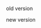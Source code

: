 
old version
<script>
        //dropdown show list
    const dropdownButton = document.querySelector('#dropdown_speech');
    const dropdownItems = document.querySelectorAll('.dropdown-item');
    dropdownItems.forEach(item => {
        $(item).click(function(e) {
            e.preventDefault();
            dropdownButton.textContent = item.textContent;
        });

    });
    $(".show_detect").css("display", "none");

    let intervalID;

    $(".btn_start").click(function(e) {
        e.preventDefault();
        $(".btn_start").hide();
        $(".show_detect").css("display", "block");

        //open video to detect text in camera
        const video = document.getElementById('video');
        const canvas = document.getElementById('canvas');
        const context = canvas.getContext('2d');

        navigator.mediaDevices.getUserMedia({
            video: true
        }).then(stream => {
            video.srcObject = stream;
            video.play();
        }).catch(error => console.error('Could not access camera:', error));

        intervalID = setInterval(detectText, 5000);

        function detectText() {

            //get image data and send to python file to check text
            context.drawImage(video, 0, 0, canvas.width, canvas.height);
            const imageData = canvas.toDataURL('image/png');

            fetch('/detect-text', {
                method: 'POST',
                body: JSON.stringify({
                    imageData: imageData
                }),
                headers: {
                    'Content-Type': 'application/json'
                }
            }).then(response => response.json()).then(data => {
                if (data.status !== 'success') {
                    Swal.fire({
                        position: 'top',
                        icon: 'error',
                        title: 'ไม่สามารถค้นหาข้อความได้',
                        text: 'กรุณาลองอีกครั้งใน 5 วินาที',
                        timer: 5000,
                        timerProgressBar: true,
                        showConfirmButton: false,
                        willClose: () => {
                            intervalID = setInterval(detectText, 5000);
                        }
                    });
                } else {
                    clearInterval(intervalID);
                    Swal.fire({
                        icon: 'success',
                        title: 'ข้อความของคุณคือ',
                        text: data.text,
                        // timer: 5000,
                        // timerProgressBar: true,
                        showConfirmButton: true,
                    }).then((result) => {
                        if (result.isConfirmed) {
                            // setup api parameter
                            let urlAPI = 'https://api.aiforthai.in.th/vaja9/synth_audiovisual'
                            var setting_API = {
                                url: urlAPI,
                                method: "POST",
                                headers: {
                                    "Apikey": "letBGyiaspJ9ERccDfEB5R4vKeCMKfQy",
                                    "Content-Type": "application/json",
                                },
                                data: JSON.stringify({
                                    input_text: data.text,
                                    speaker: 0,
                                    phrase_break: 0,
                                    audiovisual: 0,
                                })
                            };

                            Swal.fire({
                                title: 'กำลังประมวลผลเสียง...',
                                allowEscapeKey: false,
                                allowOutsideClick: false,
                                didOpen: () => {
                                    Swal.showLoading();
                                }
                            });
                            async function play_wav(wav) {
                                const audioSource = document.getElementById("audio");
                                const result = await fetch(wav, {
                                    headers: {
                                        Apikey: "letBGyiaspJ9ERccDfEB5R4vKeCMKfQy",
                                    },
                                });

                                const blob = await result.blob();
                                if (blob) {
                                    audioSource.src = URL.createObjectURL(blob);
                                    audioSource.onended = onFinished;
                                    audioSource.play();
                                    // clearInterval(intervalID)
                                }
                            }
                            $.ajax(setting_API).done(function(response) {
                                // check status
                                console.log(response);
                                if (response.msg == "success") {
                                    Swal.close();
                                    Swal.fire({
                                        icon: 'success',
                                        title: 'เสียงของคุณพร้อมแล้ว!',
                                        text: 'คลิกเพื่อฟัง',
                                        confirmButtonText: 'เล่นเสียง',
                                        allowOutsideClick: false,
                                    }).then((result) => {
                                        if (result.isConfirmed) {
                                            clearInterval(intervalID)
                                            play_wav(response.wav_url);
                                        }
                                    });
                                } else {
                                    Swal.close();
                                    Swal.fire({
                                        icon: 'error',
                                        title: 'ไม่สามารถสร้างเสียงได้',
                                        text: 'กรุณาลองอีกครั้งในภายหลัง',
                                        allowOutsideClick: false,
                                    });
                                }
                            }).fail(function(jqXHR, textStatus) {
                                Swal.close();
                                Swal.fire({
                                    icon: 'error',
                                    title: 'ไม่สามารถเชื่อมต่อ API ได้',
                                    text: 'กรุณาลองใหม่ในภายหลัง',
                                    confirmButton: false,
                                    timer: 3000,
                                    timerProgressBar: true,
                                });

                                setTimeout(function() {
                                    window.location.href = '/detect';
                                }, 3000);
                            });
                        }
                    });



                }

                function onFinished() {
                    const btnListen = document.createElement("button");
                    let audioSRC = document.getElementById('audio')
                    btnListen.className = "btn_listen w-100";
                    btnListen.textContent = "เสร็จสิ้นการฟังเสียง";
                    $(".show_detect").append(btnListen);
                    btnListen.addEventListener("click", function() {
                        // isListening = true;
                        audioSRC.src = ""
                        $(".btn_listen").hide();
                        // clearInterval(intervalId);
                        intervalId = setInterval(detectText, 5000)
                    });
                }
            }).catch(error => {
                console.error('Error:', error);
                clearInterval(intervalID);
            });
        }
    })
</script>

new version
<script>
    //dropdown show list
    const dropdownButton = document.querySelector('#dropdown_speech');
    const dropdownItems = document.querySelectorAll('.dropdown-item');
    dropdownItems.forEach(item => {
        $(item).click(function(e) {
            e.preventDefault();
            dropdownButton.textContent = item.textContent;
        });

    });

    $(".show_detect").css("display", "none");
    let intervalID;

    $(".btn_start").click(function(e) {
        e.preventDefault();
        $(".btn_start").hide();
        $(".show_detect").css("display", "block");

        //open video to detect text in camera
        const video = document.getElementById('video');
        const canvas = document.getElementById('canvas');
        const context = canvas.getContext('2d');

        navigator.mediaDevices.getUserMedia({
            video: true
        }).then(stream => {
            video.srcObject = stream;
            video.play();
        }).catch(error => console.error('Could not access camera:', error));

        // start detecting text
        intervalID = setInterval(detectText, 5000);

        function detectText() {
            // get image data and send to python file to check text
            context.drawImage(video, 0, 0, canvas.width, canvas.height);
            const imageData = canvas.toDataURL("image/png");

            fetch("/detect-text", {
                    method: "POST",
                    body: JSON.stringify({
                        imageData: imageData,
                    }),
                    headers: {
                        "Content-Type": "application/json",
                    },
                })
                .then((response) => response.json())
                .then((data) => {
                    if (data.status !== "success") {
                        clearInterval(intervalID);
                        handleFailure();
                    } else {
                        clearInterval(intervalID);
                        handleSuccess(data.text);
                    }
                })
                .catch((error) => {
                    clearInterval(intervalID);
                    console.error("Could not detect text:", error);
                });
        }

        function handleFailure() {
            Swal.fire({
                position: "top",
                icon: "error",
                title: "ไม่สามารถค้นหาข้อความได้",
                text: "กรุณาลองอีกครั้งใน 5 วินาที",
                timer: 5000,
                timerProgressBar: true,
                showConfirmButton: false,
                willClose: () => {
                    intervalID = setInterval(detectText, 5000);
                },
            });
        }

        function handleSuccess(text) {
            Swal.fire({
                icon: "success",
                title: "ข้อความของคุณคือ",
                text: text,
                showConfirmButton: true,
            }).then((result) => {
                if (result.isConfirmed) {
                    playAudio(text);
                }
            });
        }
    });


    function playAudio(text) {

        // setup api parameter
        let urlAPI = 'https://api.aiforthai.in.th/vaja9/synth_audiovisual';
        var setting_API = {
            url: urlAPI,
            method: "POST",
            headers: {
                "Apikey": "letBGyiaspJ9ERccDfEB5R4vKeCMKfQy",
                "Content-Type": "application/json",
            },
            data: JSON.stringify({
                input_text: text,
                speaker: 0,
                phrase_break: 0,
                audiovisual: 0,
            })
        };

        async function play_wav(wav) {
            const audioSource = document.getElementById("audio");
            const result = await fetch(wav, {
                headers: {
                    Apikey: "letBGyiaspJ9ERccDfEB5R4vKeCMKfQy",
                },
            });

            const blob = await result.blob();
            if (blob) {
                audioSource.src = URL.createObjectURL(blob);
                audioSource.onended = onFinished;
                audioSource.play();
            }
        }

        // Make an API call to generate the audio file
        $.ajax(setting_API).done(function(response) {
            // check status
            console.log(response);
            if (response.msg == "success") {
                Swal.fire({
                    icon: 'success',
                    title: 'เสียงของคุณพร้อมแล้ว!',
                    text: 'คลิกเพื่อฟัง',
                    confirmButtonText: 'เล่นเสียง',
                    allowOutsideClick: false,
                }).then((result) => {
                    if (result.isConfirmed) {
                        clearInterval(intervalID)
                        play_wav(response.wav_url);
                    }
                });
            } else {
                Swal.close();
                Swal.fire({
                    icon: 'error',
                    title: 'ไม่สามารถสร้างเสียงได้',
                    text: 'กรุณาลองอีกครั้งในภายหลัง',
                    allowOutsideClick: false,
                });
            }
        }).fail(function(jqXHR, textStatus) {
            Swal.close();
            Swal.fire({
                icon: 'error',
                title: 'ไม่สามารถเชื่อมต่อ API ได้',
                text: 'กรุณาลองใหม่ในภายหลัง',
                confirmButton: false,
                timer: 3000,
                timerProgressBar: true,
            });

            setTimeout(function() {
                window.location.href = '/detect';
            }, 3000);
        });

        function onFinished() {
            const btnListen = document.createElement("button");
            let audioSRC = document.getElementById('audio')
            btnListen.className = "btn_listen w-100 mt-3";
            btnListen.textContent = "เสร็จสิ้นการฟังเสียง";
            $(".show_detect").append(btnListen);
            btnListen.addEventListener("click", function() {
                audioSRC.src = ""
                $(".btn_listen").hide();
                window.location.reload();
            });

        }

    }
</script>

